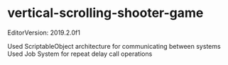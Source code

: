# vertical-scrolling-shooter-game

EditorVersion: 2019.2.0f1

Used ScriptableObject architecture for communicating between systems
Used Job System for repeat delay call operations
